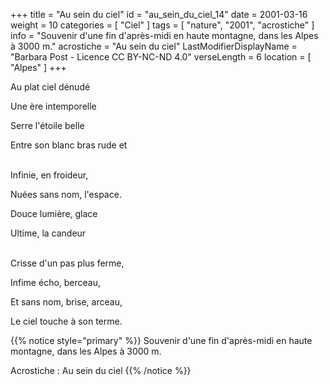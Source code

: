 +++
title = "Au sein du ciel"
id = "au_sein_du_ciel_14"
date = 2001-03-16
weight = 10
categories = [ "Ciel" ]
tags = [ "nature", "2001", "acrostiche" ]
info = "Souvenir d'une fin d'après-midi en haute montagne, dans les Alpes à 3000 m."
acrostiche = "Au sein du ciel"
LastModifierDisplayName = "Barbara Post - Licence CC BY-NC-ND 4.0"
verseLength = 6
location = [ "Alpes" ]
+++

Au plat ciel dénudé

Une ère intemporelle

Serre l'étoile belle

Entre son blanc bras rude et

 \
Infinie, en froideur,

Nuées sans nom, l'espace.

Douce lumière, glace

Ultime, la candeur

 \
Crisse d'un pas plus ferme,

Infime écho, berceau,

Et sans nom, brise, arceau,

Le ciel touche à son terme.

{{% notice style="primary" %}}
Souvenir d'une fin d'après-midi en haute montagne, dans les Alpes à 3000 m.

Acrostiche : Au sein du ciel
{{% /notice %}}
